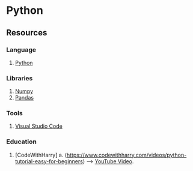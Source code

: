 # Python

## Resources

### Language
1. [Python](https://www.python.org/)

### Libraries
1. [Numpy](https://numpy.org/)
2. [Pandas](https://pandas.pydata.org/)

### Tools
1. [Visual Studio Code](https://code.visualstudio.com/)

### Education
1. [CodeWithHarry]
    a. (https://www.codewithharry.com/videos/python-tutorial-easy-for-beginners) --> [YouTube Video](https://www.youtube.com/watch?v=gfDE2a7MKjA).
